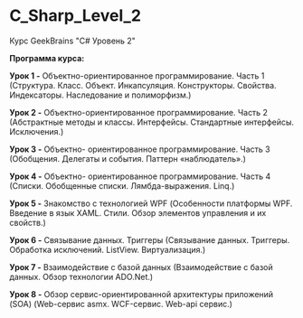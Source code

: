 # C_Sharp_Level_2
Курс GeekBrains "C# Уровень 2"


<b>Программа курса:</b>

<b>Урок 1 -</b>
Объектно-ориентированное программирование. Часть 1
(Структура. Класс. Объект. Инкапсуляция. Конструкторы. Свойства. Индексаторы. Наследование и полиморфизм.)

<b>Урок 2 -</b>
Объектно-ориентированное программирование. Часть 2
(Абстрактные методы и классы. Интерфейсы. Стандартные интерфейсы. Исключения.)

<b>Урок 3 -</b>
Объектно- ориентированное программирование. Часть 3
(Обобщения. Делегаты и события. Паттерн «наблюдатель».)

<b>Урок 4 -</b>
Объектно- ориентированное программирование. Часть 4
(Списки. Обобщенные списки. Лямбда-выражения. Linq.)

<b>Урок 5 -</b>
Знакомство с технологией WPF
(Особенности платформы WPF. Введение в язык XAML. Стили. Обзор элементов управления и их свойств.)

<b>Урок 6 -</b>
Связывание данных. Триггеры
(Связывание данных. Триггеры. Обработка исключений. ListView. Виртуализация.)

<b>Урок 7 -</b>
Взаимодействие с базой данных
(Взаимодействие с базой данных. Обзор технологии ADO.Net.)

<b>Урок 8 -</b>
Обзор сервис-ориентированной архитектуры приложений (SOA)
(Web-сервис asmx. WCF-сервис. Web-api сервис.)
